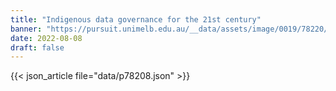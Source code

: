 ```yaml
---
title: "Indigenous data governance for the 21st century"
banner: "https://pursuit.unimelb.edu.au/__data/assets/image/0019/78220/Indigenous-data-governance-for-the-21st-century_cbb3ca5c-e3c4-4784-ac13-cfd1dd90418e.jpg"
date: 2022-08-08
draft: false
---
```


{{< json_article file="data/p78208.json" >}}